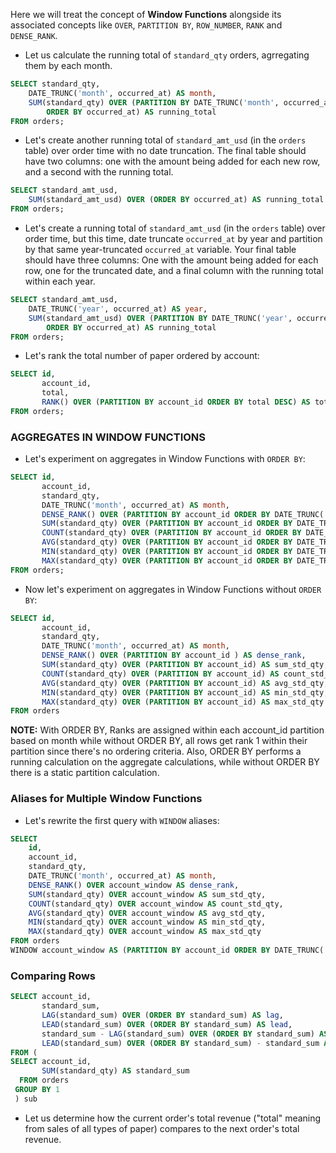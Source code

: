 Here we will treat the concept of **Window Functions** alongside its associated concepts like `OVER`, `PARTITION BY`, `ROW_NUMBER`, `RANK` and `DENSE_RANK`.

- Let us calculate the running total of `standard_qty` orders, agrregating them by each month.
```sql
SELECT standard_qty,
	DATE_TRUNC('month', occurred_at) AS month,
	SUM(standard_qty) OVER (PARTITION BY DATE_TRUNC('month', occurred_at) 
		ORDER BY occurred_at) AS running_total
FROM orders;
```
- Let's create another running total of `standard_amt_usd` (in the `orders` table) over order time with no date truncation. The final table should have two columns: one with the amount being added for each new row, and a second with the running total.
```sql
SELECT standard_amt_usd,
	SUM(standard_amt_usd) OVER (ORDER BY occurred_at) AS running_total
FROM orders;
```
- Let's create a running total of `standard_amt_usd` (in the `orders` table) over order time, but this time, date truncate `occurred_at` by year and partition by that same year-truncated `occurred_at` variable. Your final table should have three columns: One with the amount being added for each row, one for the truncated date, and a final column with the running total within each year.
```sql
SELECT standard_amt_usd,
	DATE_TRUNC('year', occurred_at) AS year,
	SUM(standard_amt_usd) OVER (PARTITION BY DATE_TRUNC('year', occurred_at) 
		ORDER BY occurred_at) AS running_total
FROM orders;
```
- Let's rank the total number of paper ordered by account:
```sql
SELECT id,
       account_id,
       total,
       RANK() OVER (PARTITION BY account_id ORDER BY total DESC) AS total_rank
FROM orders;
```
### AGGREGATES IN WINDOW FUNCTIONS
- Let's experiment on aggregates in Window Functions with `ORDER BY`:
```sql
SELECT id,
       account_id,
       standard_qty,
       DATE_TRUNC('month', occurred_at) AS month,
       DENSE_RANK() OVER (PARTITION BY account_id ORDER BY DATE_TRUNC('month',occurred_at)) AS dense_rank,
       SUM(standard_qty) OVER (PARTITION BY account_id ORDER BY DATE_TRUNC('month',occurred_at)) AS sum_std_qty,
       COUNT(standard_qty) OVER (PARTITION BY account_id ORDER BY DATE_TRUNC('month',occurred_at)) AS count_std_qty,
       AVG(standard_qty) OVER (PARTITION BY account_id ORDER BY DATE_TRUNC('month',occurred_at)) AS avg_std_qty,
       MIN(standard_qty) OVER (PARTITION BY account_id ORDER BY DATE_TRUNC('month',occurred_at)) AS min_std_qty,
       MAX(standard_qty) OVER (PARTITION BY account_id ORDER BY DATE_TRUNC('month',occurred_at)) AS max_std_qty
FROM orders;
```
- Now let's experiment on aggregates in Window Functions without `ORDER BY`:
```sql
SELECT id,
       account_id,
       standard_qty,
       DATE_TRUNC('month', occurred_at) AS month,
       DENSE_RANK() OVER (PARTITION BY account_id ) AS dense_rank,
       SUM(standard_qty) OVER (PARTITION BY account_id) AS sum_std_qty,
       COUNT(standard_qty) OVER (PARTITION BY account_id) AS count_std_qty,
       AVG(standard_qty) OVER (PARTITION BY account_id) AS avg_std_qty,
       MIN(standard_qty) OVER (PARTITION BY account_id) AS min_std_qty,
       MAX(standard_qty) OVER (PARTITION BY account_id) AS max_std_qty
FROM orders
```
**NOTE:** With ORDER BY, Ranks are assigned within each account_id partition based on month while without ORDER BY, all rows get rank 1 within their partition since there's no ordering criteria. Also, ORDER BY performs a running calculation on the aggregate calculations, while without ORDER BY there is a static partition calculation.
### Aliases for Multiple Window Functions
- Let's rewrite the first query with `WINDOW` aliases:
```sql
SELECT 
    id,
    account_id,
    standard_qty,
    DATE_TRUNC('month', occurred_at) AS month,
    DENSE_RANK() OVER account_window AS dense_rank,
    SUM(standard_qty) OVER account_window AS sum_std_qty,
    COUNT(standard_qty) OVER account_window AS count_std_qty,
    AVG(standard_qty) OVER account_window AS avg_std_qty,
    MIN(standard_qty) OVER account_window AS min_std_qty,
    MAX(standard_qty) OVER account_window AS max_std_qty
FROM orders
WINDOW account_window AS (PARTITION BY account_id ORDER BY DATE_TRUNC('month', occurred_at))
```
### Comparing Rows
```sql
SELECT account_id,
       standard_sum,
       LAG(standard_sum) OVER (ORDER BY standard_sum) AS lag,
       LEAD(standard_sum) OVER (ORDER BY standard_sum) AS lead,
       standard_sum - LAG(standard_sum) OVER (ORDER BY standard_sum) AS lag_difference,
       LEAD(standard_sum) OVER (ORDER BY standard_sum) - standard_sum AS lead_difference
FROM (
SELECT account_id,
       SUM(standard_qty) AS standard_sum
  FROM orders 
 GROUP BY 1
 ) sub
```
- Let us determine how the current order's total revenue ("total" meaning from sales of all types of paper) compares to the next order's total revenue.
